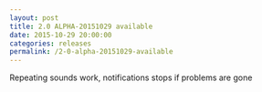 ```yaml
---
layout: post
title: 2.0 ALPHA-20151029 available
date: 2015-10-29 20:00:00
categories: releases
permalink: /2-0-alpha-20151029-available
---
```


Repeating sounds work, notifications stops if problems are gone


